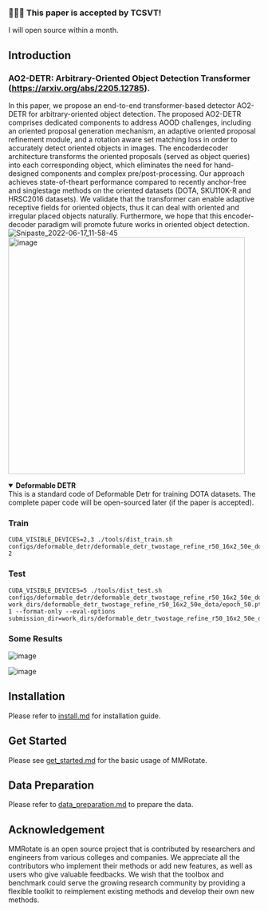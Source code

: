 ### 🌟🌟🌟 This paper is accepted by TCSVT!
I will open source within a month.

## Introduction

### AO2-DETR: Arbitrary-Oriented Object Detection Transformer (https://arxiv.org/abs/2205.12785).
In this paper, we propose an end-to-end transformer-based detector AO2-DETR for arbitrary-oriented object detection.
The proposed AO2-DETR comprises dedicated components to address AOOD challenges, including an oriented proposal generation mechanism, an adaptive oriented proposal refinement module, and a rotation aware set matching loss in order to accurately detect oriented objects in images. The encoderdecoder architecture transforms the oriented proposals (served as object queries) into each corresponding object, which eliminates the need for hand-designed components and complex pre/post-processing. Our approach achieves state-of-theart performance compared to recently anchor-free and singlestage methods on the oriented datasets (DOTA, SKU110K-R and HRSC2016 datasets). We validate that the transformer can enable adaptive receptive fields for oriented objects, thus it can deal with oriented and irregular placed objects naturally.
Furthermore, we hope that this encoder-decoder paradigm will promote future works in oriented object detection.
![Snipaste_2022-06-17_11-58-45](https://user-images.githubusercontent.com/26215859/174222183-2de9fe00-8dd2-4535-8427-d9c385f145f8.png)
<img width="474" alt="image" src="https://user-images.githubusercontent.com/26215859/192183273-e86ee8f0-e96e-4251-a4c3-20885cb497f9.png">


<details open>
<summary><b>Deformable DETR</b></summary>
This is a standard code of Deformable Detr for training DOTA datasets. The complete paper code will be open-sourced later (if the paper is accepted).
</details>

### Train

```   
CUDA_VISIBLE_DEVICES=2,3 ./tools/dist_train.sh configs/deformable_detr/deformable_detr_twostage_refine_r50_16x2_50e_dota.py 2
```
### Test
```
CUDA_VISIBLE_DEVICES=5 ./tools/dist_test.sh configs/deformable_detr/deformable_detr_twostage_refine_r50_16x2_50e_dota.py work_dirs/deformable_detr_twostage_refine_r50_16x2_50e_dota/epoch_50.pth 1 --format-only --eval-options submission_dir=work_dirs/deformable_detr_twostage_refine_r50_16x2_50e_dota/Task1_results 
```
### Some Results
![image](https://user-images.githubusercontent.com/26215859/174222334-df51f640-c267-4f1e-a9e4-25edd2b9eee1.png)

![image](https://user-images.githubusercontent.com/26215859/174222294-68698a0b-8d82-41c0-8c02-a2aa182f8e42.png)


## Installation

Please refer to [install.md](docs/en/install.md) for installation guide.

## Get Started

Please see [get_started.md](docs/en/get_started.md) for the basic usage of MMRotate.

## Data Preparation

Please refer to [data_preparation.md](tools/data/README.md) to prepare the data.

## Acknowledgement

MMRotate is an open source project that is contributed by researchers and engineers from various colleges and companies. We appreciate all the contributors who implement their methods or add new features, as well as users who give valuable feedbacks. We wish that the toolbox and benchmark could serve the growing research community by providing a flexible toolkit to reimplement existing methods and develop their own new methods.

